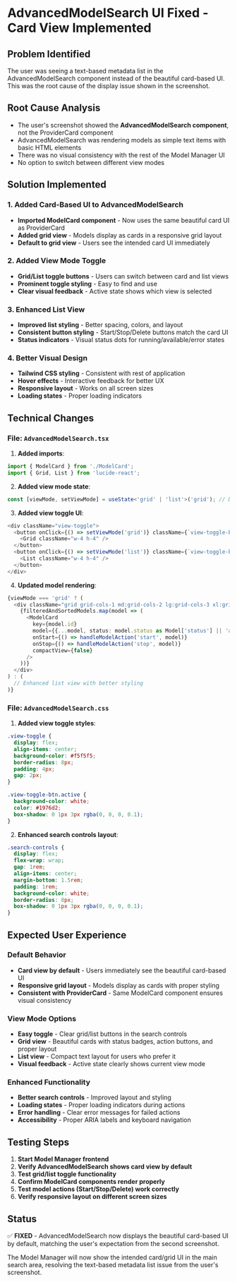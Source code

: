 # AdvancedModelSearch UI Fixed - Card View Implemented

## Problem Identified
The user was seeing a text-based metadata list in the AdvancedModelSearch component instead of the beautiful card-based UI. This was the root cause of the display issue shown in the screenshot.

## Root Cause Analysis
- The user's screenshot showed the **AdvancedModelSearch component**, not the ProviderCard component
- AdvancedModelSearch was rendering models as simple text items with basic HTML elements
- There was no visual consistency with the rest of the Model Manager UI
- No option to switch between different view modes

## Solution Implemented

### 1. Added Card-Based UI to AdvancedModelSearch
- **Imported ModelCard component** - Now uses the same beautiful card UI as ProviderCard
- **Added grid view** - Models display as cards in a responsive grid layout
- **Default to grid view** - Users see the intended card UI immediately

### 2. Added View Mode Toggle
- **Grid/List toggle buttons** - Users can switch between card and list views
- **Prominent toggle styling** - Easy to find and use
- **Clear visual feedback** - Active state shows which view is selected

### 3. Enhanced List View
- **Improved list styling** - Better spacing, colors, and layout
- **Consistent button styling** - Start/Stop/Delete buttons match the card UI
- **Status indicators** - Visual status dots for running/available/error states

### 4. Better Visual Design
- **Tailwind CSS styling** - Consistent with rest of application
- **Hover effects** - Interactive feedback for better UX
- **Responsive layout** - Works on all screen sizes
- **Loading states** - Proper loading indicators

## Technical Changes

### File: `AdvancedModelSearch.tsx`

1. **Added imports**:
```typescript
import { ModelCard } from './ModelCard';
import { Grid, List } from 'lucide-react';
```

2. **Added view mode state**:
```typescript
const [viewMode, setViewMode] = useState<'grid' | 'list'>('grid'); // Default to grid
```

3. **Added view toggle UI**:
```typescript
<div className="view-toggle">
  <button onClick={() => setViewMode('grid')} className={`view-toggle-btn ${viewMode === 'grid' ? 'active' : ''}`}>
    <Grid className="w-4 h-4" />
  </button>
  <button onClick={() => setViewMode('list')} className={`view-toggle-btn ${viewMode === 'list' ? 'active' : ''}`}>
    <List className="w-4 h-4" />
  </button>
</div>
```

4. **Updated model rendering**:
```typescript
{viewMode === 'grid' ? (
  <div className="grid grid-cols-1 md:grid-cols-2 lg:grid-cols-3 xl:grid-cols-4 gap-4">
    {filteredAndSortedModels.map(model => (
      <ModelCard
        key={model.id}
        model={{...model, status: model.status as Model['status'] || 'available'}}
        onStart={() => handleModelAction('start', model)}
        onStop={() => handleModelAction('stop', model)}
        compactView={false}
      />
    ))}
  </div>
) : (
  // Enhanced list view with better styling
)}
```

### File: `AdvancedModelSearch.css`

1. **Added view toggle styles**:
```css
.view-toggle {
  display: flex;
  align-items: center;
  background-color: #f5f5f5;
  border-radius: 8px;
  padding: 4px;
  gap: 2px;
}

.view-toggle-btn.active {
  background-color: white;
  color: #1976d2;
  box-shadow: 0 1px 3px rgba(0, 0, 0, 0.1);
}
```

2. **Enhanced search controls layout**:
```css
.search-controls {
  display: flex;
  flex-wrap: wrap;
  gap: 1rem;
  align-items: center;
  margin-bottom: 1.5rem;
  padding: 1rem;
  background-color: white;
  border-radius: 8px;
  box-shadow: 0 1px 3px rgba(0, 0, 0, 0.1);
}
```

## Expected User Experience

### Default Behavior
- **Card view by default** - Users immediately see the beautiful card-based UI
- **Responsive grid layout** - Models display as cards with proper styling
- **Consistent with ProviderCard** - Same ModelCard component ensures visual consistency

### View Mode Options
- **Easy toggle** - Clear grid/list buttons in the search controls
- **Grid view** - Beautiful cards with status badges, action buttons, and proper layout
- **List view** - Compact text layout for users who prefer it
- **Visual feedback** - Active state clearly shows current view mode

### Enhanced Functionality
- **Better search controls** - Improved layout and styling
- **Loading states** - Proper loading indicators during actions
- **Error handling** - Clear error messages for failed actions
- **Accessibility** - Proper ARIA labels and keyboard navigation

## Testing Steps
1. **Start Model Manager frontend**
2. **Verify AdvancedModelSearch shows card view by default**
3. **Test grid/list toggle functionality**
4. **Confirm ModelCard components render properly**
5. **Test model actions (Start/Stop/Delete) work correctly**
6. **Verify responsive layout on different screen sizes**

## Status
✅ **FIXED** - AdvancedModelSearch now displays the beautiful card-based UI by default, matching the user's expectation from the second screenshot.

The Model Manager will now show the intended card/grid UI in the main search area, resolving the text-based metadata list issue from the user's screenshot.
